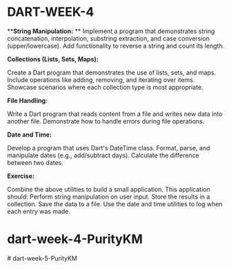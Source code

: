 # DART-WEEK-4
****String Manipulation:**
**
Implement a program that demonstrates string concatenation, interpolation, substring extraction, and case conversion (upper/lowercase).
Add functionality to reverse a string and count its length.

**Collections (Lists, Sets, Maps):**

Create a Dart program that demonstrates the use of lists, sets, and maps.
Include operations like adding, removing, and iterating over items.
Showcase scenarios where each collection type is most appropriate.

**File Handling:**

Write a Dart program that reads content from a file and writes new data into another file.
Demonstrate how to handle errors during file operations.

**Date and Time:**

Develop a program that uses Dart's DateTime class.
Format, parse, and manipulate dates (e.g., add/subtract days).
Calculate the difference between two dates.

**Exercise:**

Combine the above utilities to build a small application. This application should:
Perform string manipulation on user input.
Store the results in a collection.
Save the data to a file.
Use the date and time utilities to log when each entry was made.







# dart-week-4-PurityKM
#   d a r t - w e e k - 5 - P u r i t y K M  
 